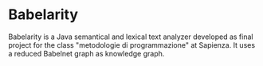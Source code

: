 # Babelarity
Babelarity is a Java semantical and lexical text analyzer developed as final project for the class "metodologie di programmazione" at Sapienza. It uses a reduced Babelnet graph as knowledge graph.
